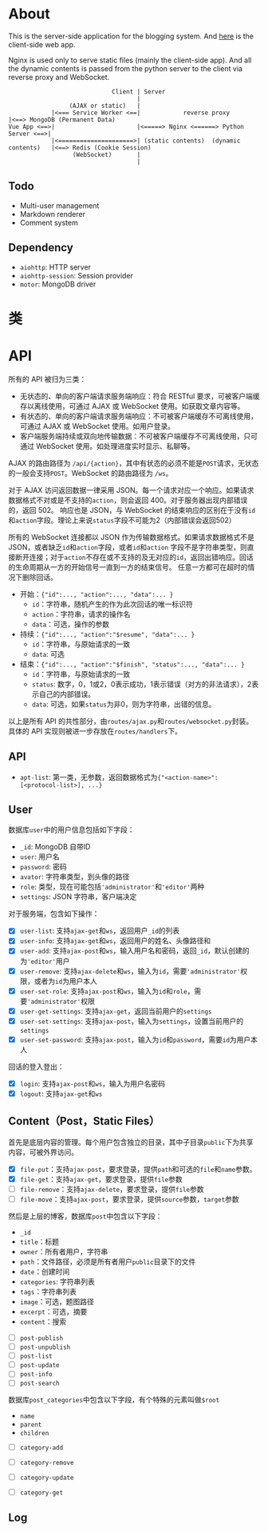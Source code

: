 # About
This is the server-side application for the blogging system. And [here](https://github.com/sunziping2016/blog-client)
is the client-side web app.

Nginx is used only to serve static files (mainly the client-side app). And all the dynamic contents is
passed from the python server to the client via reverse proxy and WebSocket.

                                 Client | Server
                                        |
                     (AJAX or static)   |
                |<=== Service Worker <==|            reverse proxy                |<==> MongoDB (Permanent Data)
    Vue App <==>|                       |<=====> Nginx <======> Python Server <==>|
                |<=====================>| (static contents)  (dynamic contents)   |<==> Redis (Cookie Session)
                      (WebSocket)       |
                                        |

## Todo
* Multi-user management
* Markdown renderer
* Comment system

## Dependency
* `aiohttp`: HTTP server
* `aiohttp-session`: Session provider
* `motor`: MongoDB driver

# 类


# API
所有的 API 被归为三类：
* 无状态的、单向的客户端请求服务端响应：符合 RESTful 要求，可被客户端缓存以离线使用，可通过 AJAX 或 WebSocket 使用。如获取文章内容等。
* 有状态的、单向的客户端请求服务端响应：不可被客户端缓存不可离线使用，可通过 AJAX 或 WebSocket 使用。如用户登录。
* 客户端服务端持续或双向地传输数据：不可被客户端缓存不可离线使用，只可通过 WebSocket 使用。如处理进度实时显示、私聊等。

AJAX 的路由路径为 `/api/{action}`，其中有状态的必须不能是`POST`请求，无状态的一般会支持`POST`。WebSocket 的路由路径为 `/ws`。

对于 AJAX 访问返回数据一律采用 JSON。每一个请求对应一个响应。如果请求数据格式不对或是不支持的`action`，则会返回 400。对于服务器出现内部错误的，返回 502。
响应也是 JSON，与 WebSocket 的结束响应的区别在于没有`id`和`action`字段。理论上来说`status`字段不可能为2（内部错误会返回502）

所有的 WebSocket 连接都以 JSON 作为传输数据格式。如果请求数据格式不是 JSON，或者缺乏`id`和`action`字段，或者`id`和`action`
字段不是字符串类型，则直接断开连接；对于`action`不存在或不支持的及无对应的`id`，返回出错响应。回话的生命周期从一方的开始信号一直到一方的结束信号。
任意一方都可在超时的情况下删除回话。
* 开始：`{"id":..., "action":..., "data":... }`
  * `id`：字符串，随机产生的作为此次回话的唯一标识符
  * `action`：字符串，请求的操作名
  * `data`：可选，操作的参数
* 持续：`{"id":..., "action":"$resume", "data":... }`
  * `id`：字符串，与原始请求的一致
  * `data`: 可选
* 结束：`{"id":..., "action":"$finish", "status":..., "data":... }`
  * `id`：字符串，与原始请求的一致
  * `status`: 数字，0，1或2，0表示成功，1表示错误（对方的非法请求），2表示自己的内部错误。
  * `data`: 可选，如果`status`为非0，则为字符串，出错的信息。

以上是所有 API 的共性部分，由`routes/ajax.py`和`routes/websocket.py`封装。具体的 API 实现则被进一步存放在`routes/handlers`下。

## API
* `apt-list`: 第一类，无参数，返回数据格式为`{"<action-name>": [<protocol-list>], ...}`

## User
数据库`user`中的用户信息包括如下字段：
* `_id`: MongoDB 自带ID
* `user`: 用户名
* `password`: 密码
* `avator`: 字符串类型，到头像的路径
* `role`: 类型，现在可能包括`'administrator'`和`'editor'`两种
* `settings`: JSON 字符串，客户端决定

对于服务端，包含如下操作：
- [x] `user-list`: 支持`ajax-get`和`ws`，返回用户`_id`的列表
- [x] `user-info`: 支持`ajax-get`和`ws`，返回用户的姓名、头像路径和
- [x] `user-add`: 支持`ajax-post`和`ws`，输入用户名和密码，返回`_id`，默认创建的为`'editor'`用户
- [x] `user-remove`: 支持`ajax-delete`和`ws`，输入为`id`，需要`'administrator'`权限，或者为`id`为用户本人
- [x] `user-set-role`: 支持`ajax-post`和`ws`，输入为`id`和`role`，需要`'administrator'`权限
- [x] `user-get-settings`: 支持`ajax-get`，返回当前用户的`settings`
- [x] `user-set-settings`: 支持`ajax-post`，输入为`settings`，设置当前用户的`settings`
- [x] `user-set-password`: 支持`ajax-post`，输入为`id`和`password`，需要`id`为用户本人

回话的登入登出：
- [x] `login`: 支持`ajax-post`和`ws`，输入为用户名密码 
- [x] `logout`: 支持`ajax-get`和`ws`

## Content（Post，Static Files） 
首先是底层内容的管理。每个用户包含独立的目录，其中子目录`public`下为共享内容，可被外界访问。

- [x] `file-put`：支持`ajax-post`，要求登录，提供`path`和可选的`file`和`name`参数。
- [x] `file-get`：支持`ajax-get`，要求登录，提供`file`参数
- [ ] `file-remove`：支持`ajax-delete`，要求登录，提供`file`参数
- [ ] `file-move`：支持`ajax-post`，要求登录，提供`source`参数，`target`参数

然后是上层的博客，数据库`post`中包含以下字段：
* `_id`
* `title`：标题
* `owner`：所有者用户，字符串
* `path`：文件路径，必须是所有者用户`public`目录下的文件
* `date`：创建时间
* `categories`: 字符串列表
* `tags`：字符串列表
* `image`：可选，题图路径
* `excerpt`：可选，摘要
* `content`：搜索

- [ ] `post-publish`
- [ ] `post-unpublish`
- [ ] `post-list`
- [ ] `post-update`
- [ ] `post-info`
- [ ] `post-search`

数据库`post_categories`中包含以下字段，有个特殊的元素叫做`$root`
* `name`
* `parent`
* `children`

- [ ] `category-add`
- [ ] `category-remove`
- [ ] `category-update`
- [ ] `category-get`


## Log
